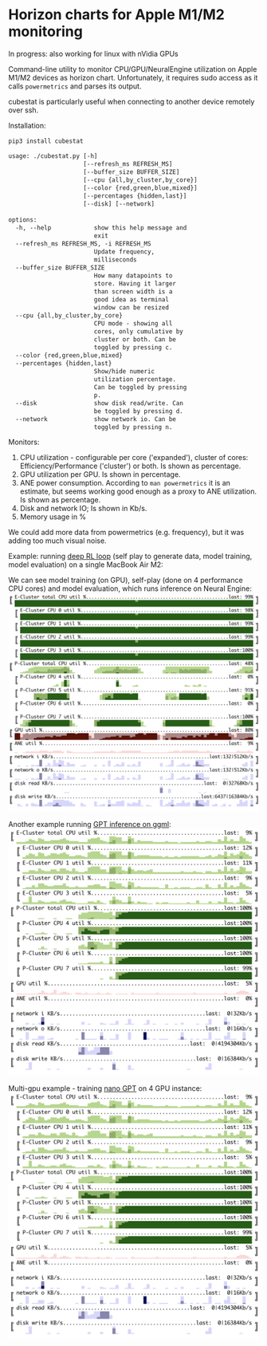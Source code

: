 # Horizon charts for Apple M1/M2 monitoring

In progress: also working for linux with nVidia GPUs

Command-line utility to monitor CPU/GPU/NeuralEngine utilization on Apple M1/M2 devices as horizon chart. Unfortunately, it requires sudo access as it calls `powermetrics` and parses its output.

cubestat is particularly useful when connecting to another device remotely over ssh. 

Installation:
```
pip3 install cubestat
```

```
usage: ./cubestat.py [-h]
                     [--refresh_ms REFRESH_MS]
                     [--buffer_size BUFFER_SIZE]
                     [--cpu {all,by_cluster,by_core}]
                     [--color {red,green,blue,mixed}]
                     [--percentages {hidden,last}]
                     [--disk] [--network]

options:
  -h, --help            show this help message and
                        exit
  --refresh_ms REFRESH_MS, -i REFRESH_MS
                        Update frequency,
                        milliseconds
  --buffer_size BUFFER_SIZE
                        How many datapoints to
                        store. Having it larger
                        than screen width is a
                        good idea as terminal
                        window can be resized
  --cpu {all,by_cluster,by_core}
                        CPU mode - showing all
                        cores, only cumulative by
                        cluster or both. Can be
                        toggled by pressing c.
  --color {red,green,blue,mixed}
  --percentages {hidden,last}
                        Show/hide numeric
                        utilization percentage.
                        Can be toggled by pressing
                        p.
  --disk                show disk read/write. Can
                        be toggled by pressing d.
  --network             show network io. Can be
                        toggled by pressing n.
```

Monitors:
1. CPU utilization - configurable per core ('expanded'), cluster of cores: Efficiency/Performance ('cluster') or both. Is shown as percentage.
2. GPU utilization per GPU. Is shown in percentage.
3. ANE power consumption. According to `man powermetrics` it is an estimate, but seems working good enough as a proxy to ANE utilization. Is shown as percentage.
4. Disk and network IO; Is shown in Kb/s.
5. Memory usage in %

We could add more data from powermetrics (e.g. frequency), but it was adding too much visual noise.

Example: running [deep RL loop](https://github.com/okuvshynov/rlscout) (self play to generate data, model training, model evaluation) on a single MacBook Air M2:

We can see model training (on GPU), self-play (done on 4 performance CPU cores) and model evaluation, which runs inference on Neural Engine:
![Self-play + training + eval](static/selfplay.png)

Another example running [GPT inference on ggml](https://github.com/ggerganov/ggml): 
![GPT inference](static/ggml_gpt.png)

Multi-gpu example - training [nano GPT](https://github.com/karpathy/nanoGPT) on 4 GPU instance:
![nanoGPT](static/ggml_gpt.png)
